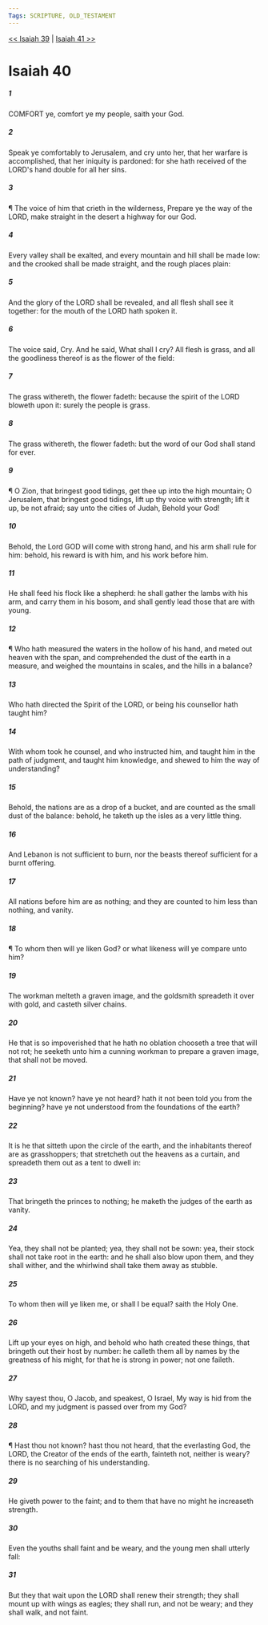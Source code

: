 ```yaml
---
Tags: SCRIPTURE, OLD_TESTAMENT
---
```


[<< Isaiah 39](OLD_TESTAMENT/23_Isaiah/Isaiah_39.md) | [Isaiah 41 >>](OLD_TESTAMENT/23_Isaiah/Isaiah_41.md)

# Isaiah 40

##### 1
 COMFORT ye, comfort ye my people, saith your God.
##### 2
 Speak ye comfortably to Jerusalem, and cry unto her, that her warfare is accomplished, that her iniquity is pardoned: for she hath received of the LORD's hand double for all her sins.
##### 3
 ¶ The voice of him that crieth in the wilderness, Prepare ye the way of the LORD, make straight in the desert a highway for our God.
##### 4
 Every valley shall be exalted, and every mountain and hill shall be made low: and the crooked shall be made straight, and the rough places plain:
##### 5
 And the glory of the LORD shall be revealed, and all flesh shall see it together: for the mouth of the LORD hath spoken it.
##### 6
 The voice said, Cry.  And he said, What shall I cry?  All flesh is grass, and all the goodliness thereof is as the flower of the field:
##### 7
 The grass withereth, the flower fadeth: because the spirit of the LORD bloweth upon it: surely the people is grass.
##### 8
 The grass withereth, the flower fadeth: but the word of our God shall stand for ever.
##### 9
 ¶ O Zion, that bringest good tidings, get thee up into the high mountain; O Jerusalem, that bringest good tidings, lift up thy voice with strength; lift it up, be not afraid; say unto the cities of Judah, Behold your God!
##### 10
 Behold, the Lord GOD will come with strong hand, and his arm shall rule for him: behold, his reward is with him, and his work before him.
##### 11
 He shall feed his flock like a shepherd: he shall gather the lambs with his arm, and carry them in his bosom, and shall gently lead those that are with young.
##### 12
 ¶ Who hath measured the waters in the hollow of his hand, and meted out heaven with the span, and comprehended the dust of the earth in a measure, and weighed the mountains in scales, and the hills in a balance?
##### 13
 Who hath directed the Spirit of the LORD, or being his counsellor hath taught him?
##### 14
 With whom took he counsel, and who instructed him, and taught him in the path of judgment, and taught him knowledge, and shewed to him the way of understanding?
##### 15
 Behold, the nations are as a drop of a bucket, and are counted as the small dust of the balance: behold, he taketh up the isles as a very little thing.
##### 16
 And Lebanon is not sufficient to burn, nor the beasts thereof sufficient for a burnt offering.
##### 17
 All nations before him are as nothing; and they are counted to him less than nothing, and vanity.
##### 18
 ¶ To whom then will ye liken God?  or what likeness will ye compare unto him?
##### 19
 The workman melteth a graven image, and the goldsmith spreadeth it over with gold, and casteth silver chains.
##### 20
 He that is so impoverished that he hath no oblation chooseth a tree that will not rot; he seeketh unto him a cunning workman to prepare a graven image, that shall not be moved.
##### 21
 Have ye not known?  have ye not heard?  hath it not been told you from the beginning?  have ye not understood from the foundations of the earth?
##### 22
 It is he that sitteth upon the circle of the earth, and the inhabitants thereof are as grasshoppers; that stretcheth out the heavens as a curtain, and spreadeth them out as a tent to dwell in:
##### 23
 That bringeth the princes to nothing; he maketh the judges of the earth as vanity.
##### 24
 Yea, they shall not be planted; yea, they shall not be sown: yea, their stock shall not take root in the earth: and he shall also blow upon them, and they shall wither, and the whirlwind shall take them away as stubble.
##### 25
 To whom then will ye liken me, or shall I be equal?  saith the Holy One.
##### 26
 Lift up your eyes on high, and behold who hath created these things, that bringeth out their host by number: he calleth them all by names by the greatness of his might, for that he is strong in power; not one faileth.
##### 27
 Why sayest thou, O Jacob, and speakest, O Israel, My way is hid from the LORD, and my judgment is passed over from my God?
##### 28
 ¶ Hast thou not known?  hast thou not heard, that the everlasting God, the LORD, the Creator of the ends of the earth, fainteth not, neither is weary?  there is no searching of his understanding.
##### 29
 He giveth power to the faint; and to them that have no might he increaseth strength.
##### 30
 Even the youths shall faint and be weary, and the young men shall utterly fall:
##### 31
 But they that wait upon the LORD shall renew their strength; they shall mount up with wings as eagles; they shall run, and not be weary; and they shall walk, and not faint.
